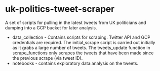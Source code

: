 # uk-politics-tweet-scraper

A set of scripts for pulling in the latest tweets from UK politicians and dumping into a GCP bucket for later analysis.

* data_collection - Contains scripts for scraping. Twitter API and GCP credentials are required. The initial_scrape script is carried out initially as it grabs a large number of tweets. The tweets_update function in scrape_functions only scrapes the tweets that have been made since the previous scrape (via tweet ID).
* notebooks - contains exploratory data analysis on the tweets.